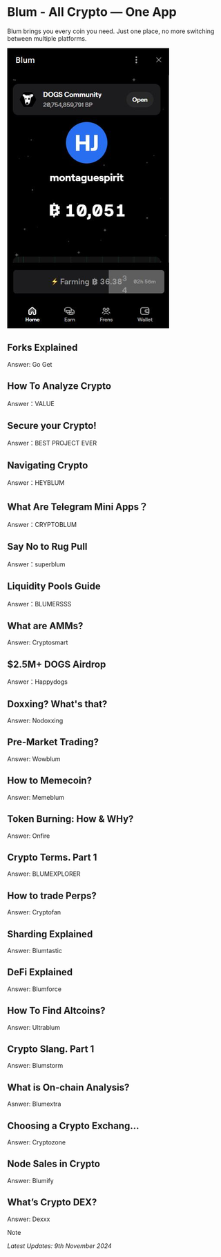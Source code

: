 # Blum - All Crypto — One App
Blum brings you every coin you need. Just one place, no more switching between multiple platforms.

<img src="https://github.com/jonhan8352/Blum/blob/main/images/blum.JPG">

## Forks Explained
Answer: Go Get

## How To Analyze Crypto
Answer：VALUE

## Secure your Crypto!
Answer：BEST PROJECT EVER

## Navigating Crypto
Answer：HEYBLUM

## What Are Telegram Mini Apps？
Answer：CRYPTOBLUM

## Say No to Rug Pull
Answer：superblum

## Liquidity Pools Guide
Answer：BLUMERSSS

## What are AMMs?
Answer: Cryptosmart

## $2.5M+ DOGS Airdrop
Answer：Happydogs

## Doxxing? What's that?
Answer: Nodoxxing

## Pre-Market Trading?
Answer: Wowblum

## How to Memecoin?
Answer: Memeblum

## Token Burning: How & WHy?
Answer: Onfire

## Crypto Terms. Part 1
Answer: BLUMEXPLORER

## How to trade Perps?
Answer: Cryptofan

## Sharding Explained
Answer: Blumtastic

## DeFi Explained
Answer: Blumforce

## How To Find Altcoins?
Answer: Ultrablum

## Crypto Slang. Part 1
Answer: Blumstorm

## What is On-chain Analysis?
Asnwer: Blumextra

## Choosing a Crypto Exchang...
Answer: Cryptozone

## Node Sales in Crypto
Answer: Blumify

## What’s Crypto DEX?
Answer: Dexxx


> [!NOTE]
> *Latest Updates: 9th November 2024*
